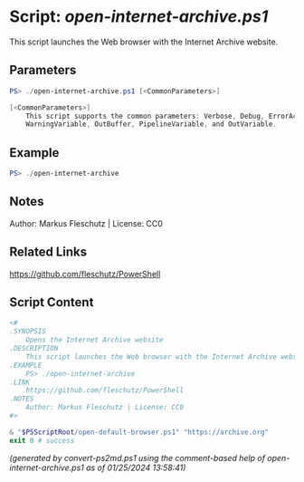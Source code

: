 Script: *open-internet-archive.ps1*
========================

This script launches the Web browser with the Internet Archive website.

Parameters
----------
```powershell
PS> ./open-internet-archive.ps1 [<CommonParameters>]

[<CommonParameters>]
    This script supports the common parameters: Verbose, Debug, ErrorAction, ErrorVariable, WarningAction, 
    WarningVariable, OutBuffer, PipelineVariable, and OutVariable.
```

Example
-------
```powershell
PS> ./open-internet-archive

```

Notes
-----
Author: Markus Fleschutz | License: CC0

Related Links
-------------
https://github.com/fleschutz/PowerShell

Script Content
--------------
```powershell
<#
.SYNOPSIS
	Opens the Internet Archive website 
.DESCRIPTION
	This script launches the Web browser with the Internet Archive website.
.EXAMPLE
	PS> ./open-internet-archive
.LINK
	https://github.com/fleschutz/PowerShell
.NOTES
	Author: Markus Fleschutz | License: CC0
#>

& "$PSScriptRoot/open-default-browser.ps1" "https://archive.org"
exit 0 # success
```

*(generated by convert-ps2md.ps1 using the comment-based help of open-internet-archive.ps1 as of 01/25/2024 13:58:41)*
